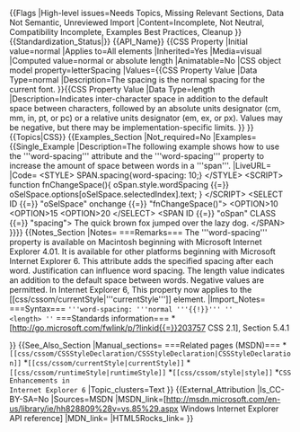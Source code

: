 {{Flags
|High-level issues=Needs Topics, Missing Relevant Sections, Data Not Semantic, Unreviewed Import
|Content=Incomplete, Not Neutral, Compatibility Incomplete, Examples Best Practices, Cleanup
}}
{{Standardization_Status|}}
{{API_Name}}
{{CSS Property
|Initial value=normal
|Applies to=All elements
|Inherited=Yes
|Media=visual
|Computed value=normal or absolute length
|Animatable=No
|CSS object model property=letterSpacing
|Values={{CSS Property Value
|Data Type=normal
|Description=The spacing is the normal spacing for the current font.
}}{{CSS Property Value
|Data Type=length
|Description=Indicates inter-character space in addition to the default space between characters, followed by an absolute units designator (cm, mm, in, pt, or pc) or a relative units designator (em, ex, or px). Values may be negative, but there may be implementation-specific limits.
}}
}}
{{Topics|CSS}}
{{Examples_Section
|Not_required=No
|Examples={{Single_Example
|Description=The following example shows how to use the '''word-spacing''' attribute and the '''word-spacing''' property to increase the amount of space between words in a '''span'''.
|LiveURL=
|Code=
&lt;STYLE&gt;
   SPAN.spacing{word-spacing: 10;}
&lt;/STYLE&gt;
&lt;SCRIPT&gt;
function fnChangeSpace(){
    oSpan.style.wordSpacing {{=}} 
       oSelSpace.options[oSelSpace.selectedIndex].text;
}
&lt;/SCRIPT&gt;
&lt;SELECT ID {{=}} "oSelSpace" onchange {{=}} "fnChangeSpace()"&gt;
   &lt;OPTION&gt;10
   &lt;OPTION&gt;15
   &lt;OPTION&gt;20
&lt;/SELECT&gt;
&lt;SPAN ID {{=}} "oSpan" CLASS {{=}} "spacing"&gt;
The quick brown fox jumped over the lazy dog.
&lt;/SPAN&gt;
}}}}
{{Notes_Section
|Notes=
===Remarks===
The '''word-spacing''' property is 
available on Macintosh beginning with Microsoft Internet Explorer 4.01. It is available for other platforms beginning with Microsoft Internet Explorer 6.
This attribute adds the specified spacing after each word. Justification can influence word spacing.
The length value indicates an addition to the default space between words. Negative values are permitted.
In Internet Explorer 6, This property now applies to the [[css/cssom/currentStyle|'''currentStyle''']] element.
|Import_Notes=
===Syntax===
<code>'''word-spacing: '''normal '''{{!}}''' ''
&lt;length&gt;
''</code>
===Standards information===
*[http://go.microsoft.com/fwlink/p/?linkid{{=}}203757 CSS 2.1], Section 5.4.1


}}
{{See_Also_Section
|Manual_sections=
===Related pages (MSDN)===
*<code>[[css/cssom/CSSStyleDeclaration/CSSStyleDeclaration|CSSStyleDeclaration]]</code>
*<code>[[css/cssom/currentStyle|currentStyle]]</code>
*<code>[[css/cssom/runtimeStyle|runtimeStyle]]</code>
*<code>[[css/cssom/style|style]]</code>
*<code>CSS Enhancements in Internet Explorer 6</code>
|Topic_clusters=Text
}}
{{External_Attribution
|Is_CC-BY-SA=No
|Sources=MSDN
|MSDN_link=[http://msdn.microsoft.com/en-us/library/ie/hh828809%28v=vs.85%29.aspx Windows Internet Explorer API reference]
|MDN_link=
|HTML5Rocks_link=
}}